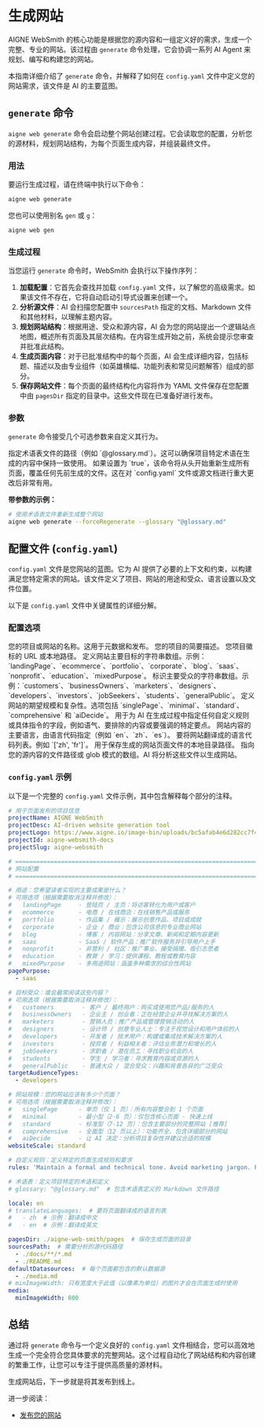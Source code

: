 # 生成网站

AIGNE WebSmith 的核心功能是根据您的源内容和一组定义好的需求，生成一个完整、专业的网站。该过程由 `generate` 命令处理，它会协调一系列 AI Agent 来规划、编写和构建您的网站。

本指南详细介绍了 `generate` 命令，并解释了如何在 `config.yaml` 文件中定义您的网站需求，该文件是 AI 的主要蓝图。

## `generate` 命令

`aigne web generate` 命令会启动整个网站创建过程。它会读取您的配置，分析您的源材料，规划网站结构，为每个页面生成内容，并组装最终文件。

### 用法

要运行生成过程，请在终端中执行以下命令：

```bash
aigne web generate
```

您也可以使用别名 `gen` 或 `g`：

```bash
aigne web gen
```

### 生成过程

当您运行 `generate` 命令时，WebSmith 会执行以下操作序列：

1.  **加载配置**：它首先会查找并加载 `config.yaml` 文件，以了解您的高级需求。如果该文件不存在，它将自动启动引导式设置来创建一个。
2.  **分析源文件**：AI 会扫描您配置中 `sourcesPath` 指定的文档、Markdown 文件和其他材料，以理解主题内容。
3.  **规划网站结构**：根据用途、受众和源内容，AI 会为您的网站提出一个逻辑站点地图，概述所有页面及其层次结构。在内容生成开始之前，系统会提示您审查并批准此结构。
4.  **生成页面内容**：对于已批准结构中的每个页面，AI 会生成详细内容，包括标题、描述以及由专业组件（如英雄横幅、功能列表和常见问题解答）组成的部分。
5.  **保存网站文件**：每个页面的最终结构化内容将作为 YAML 文件保存在您配置中由 `pagesDir` 指定的目录中。这些文件现在已准备好进行发布。

### 参数

`generate` 命令接受几个可选参数来自定义其行为。

<x-field-group>
  <x-field data-name="glossary" data-type="string" data-required="false">
    <x-field-desc markdown>指定术语表文件的路径（例如 `@glossary.md`）。这可以确保项目特定术语在生成的内容中保持一致使用。</x-field-desc>
  </x-field>
  <x-field data-name="forceRegenerate" data-type="boolean" data-required="false">
    <x-field-desc markdown>如果设置为 `true`，该命令将从头开始重新生成所有页面，覆盖任何先前生成的文件。这在对 `config.yaml` 文件或源文档进行重大更改后非常有用。</x-field-desc>
  </x-field>
</x-field-group>

**带参数的示例：**

```bash
# 使用术语表文件重新生成整个网站
aigne web generate --forceRegenerate --glossary "@glossary.md"
```

## 配置文件 (`config.yaml`)

`config.yaml` 文件是您网站的蓝图。它为 AI 提供了必要的上下文和约束，以构建满足您特定需求的网站。该文件定义了项目、网站的用途和受众、语言设置以及文件位置。

以下是 `config.yaml` 文件中关键属性的详细分解。

### 配置选项

<x-field-group>
  <x-field data-name="projectName" data-type="string" data-required="true">
    <x-field-desc markdown>您的项目或网站的名称。这用于元数据和发布。</x-field-desc>
  </x-field>
  <x-field data-name="projectDesc" data-type="string" data-required="false">
    <x-field-desc markdown>您的项目的简要描述。</x-field-desc>
  </x-field>
  <x-field data-name="projectLogo" data-type="string" data-required="false">
    <x-field-desc markdown>您项目徽标的 URL 或本地路径。</x-field-desc>
  </x-field>
  <x-field data-name="pagePurpose" data-type="array" data-required="true">
    <x-field-desc markdown>定义网站主要目标的字符串数组。示例：`landingPage`、`ecommerce`、`portfolio`、`corporate`、`blog`、`saas`、`nonprofit`、`education`、`mixedPurpose`。</x-field-desc>
  </x-field>
  <x-field data-name="targetAudienceTypes" data-type="array" data-required="true">
    <x-field-desc markdown>标识主要受众的字符串数组。示例：`customers`、`businessOwners`、`marketers`、`designers`、`developers`、`investors`、`jobSeekers`、`students`、`generalPublic`。</x-field-desc>
  </x-field>
  <x-field data-name="websiteScale" data-type="string" data-required="true">
    <x-field-desc markdown>定义网站的期望规模和复杂性。选项包括 `singlePage`、`minimal`、`standard`、`comprehensive` 和 `aiDecide`。</x-field-desc>
  </x-field>
  <x-field data-name="rules" data-type="string" data-required="false">
    <x-field-desc markdown>用于为 AI 在生成过程中指定任何自定义规则或具体指令的字段，例如语气、要排除的内容或要强调的特定要点。</x-field-desc>
  </x-field>
  <x-field data-name="locale" data-type="string" data-default="en" data-required="true">
    <x-field-desc markdown>网站内容的主要语言，由语言代码指定（例如 `en`、`zh`、`es`）。</x-field-desc>
  </x-field>
  <x-field data-name="translateLanguages" data-type="array" data-required="false">
    <x-field-desc markdown>要将网站翻译成的语言代码列表。例如 `['zh', 'fr']`。</x-field-desc>
  </x-field>
  <x-field data-name="pagesDir" data-type="string" data-required="true">
    <x-field-desc markdown>用于保存生成的网站页面文件的本地目录路径。</x-field-desc>
  </x-field>
  <x-field data-name="sourcesPath" data-type="array" data-required="true">
    <x-field-desc markdown>指向您的源内容的文件路径或 glob 模式的数组。AI 将分析这些文件以生成网站。</x-field-desc>
  </x-field>
</x-field-group>

### `config.yaml` 示例

以下是一个完整的 `config.yaml` 文件示例，其中包含解释每个部分的注释。

```yaml config.yaml
# 用于页面发布的项目信息
projectName: AIGNE WebSmith
projectDesc: AI-driven website generation tool
projectLogo: https://www.aigne.io/image-bin/uploads/bc5afab4e6d282cc7f4aa444e9b9f7f4.svg
projectId: aigne-websmith-docs
projectSlug: aigne-websmith

# =============================================================================
# 网站配置
# =============================================================================

# 用途：您希望读者实现的主要成果是什么？
# 可用选项（根据需要取消注释并修改）：
#   landingPage     - 登陆页 / 主页：将访客转化为用户或客户
#   ecommerce       - 电商 / 在线商店：在线销售产品或服务
#   portfolio       - 作品集 / 展示：展示创意作品、项目或成就
#   corporate       - 企业 / 商业：包含公司信息的专业商业网站
#   blog            - 博客 / 内容网站：分享文章、新闻和定期内容更新
#   saas            - SaaS / 软件产品：推广软件服务并引导用户上手
#   nonprofit       - 非营利 / 社区：推广事业、接受捐赠、吸引志愿者
#   education       - 教育 / 学习：提供课程、教程或教育内容
#   mixedPurpose    - 多用途网站：涵盖多种需求的综合性网站
pagePurpose:
  - saas

# 目标受众：谁会最常阅读这些内容？
# 可用选项（根据需要取消注释并修改）：
#   customers        - 客户 / 最终用户：购买或使用您产品/服务的人
#   businessOwners   - 企业主 / 创业者：正在经营企业并寻找解决方案的人
#   marketers        - 营销人员：推广产品或管理营销活动的人
#   designers        - 设计师 / 创意专业人士：专注于视觉设计和用户体验的人
#   developers       - 开发者 / 技术用户：构建或集成技术解决方案的人
#   investors        - 投资者 / 利益相关者：评估业务潜力和增长的人
#   jobSeekers       - 求职者 / 潜在员工：寻找职业机会的人
#   students         - 学生 / 学习者：寻求教育内容或资源的人
#   generalPublic    - 普通大众 / 混合受众：兴趣和背景各异的广泛受众
targetAudienceTypes:
  - developers

# 网站规模：您的网站应该有多少个页面？
# 可用选项（根据需要取消注释并修改）：
#   singlePage      - 单页（仅 1 页）：所有内容整合到 1 个页面
#   minimal         - 最小型（2-6 页）：仅包含核心页面 - 快速上线
#   standard        - 标准型（7-12 页）：包含主要部分的完整网站 [推荐]
#   comprehensive   - 全面型（12 页以上）：功能齐全、包含详细部分的网站
#   aiDecide        - 让 AI 决定：分析项目复杂性并建议合适的规模
websiteScale: standard

# 自定义规则：定义特定的页面生成规则和要求
rules: 'Maintain a formal and technical tone. Avoid marketing jargon. Focus on practical, step-by-step instructions.'

# 术语表：定义项目特定的术语和定义
# glossary: "@glossary.md"  # 包含术语表定义的 Markdown 文件路径

locale: en
# translateLanguages:  # 要将页面翻译成的语言列表
#   - zh  # 示例：翻译成中文
#   - en  # 示例：翻译成英文

pagesDir: ./aigne-web-smith/pages  # 保存生成页面的目录
sourcesPath:  # 需要分析的源代码路径
  - ./docs/**/*.md
  - ./README.md
defaultDatasources:  # 每个页面都包含的默认数据源
  - ./media.md
# minImageWidth: 只有宽度大于此值（以像素为单位）的图片才会在页面生成时使用
media:
  minImageWidth: 800
```

## 总结

通过将 `generate` 命令与一个定义良好的 `config.yaml` 文件相结合，您可以高效地生成一个完全符合您具体要求的完整网站。这个过程自动化了网站结构和内容创建的繁重工作，让您可以专注于提供高质量的源材料。

生成网站后，下一步就是将其发布到线上。

进一步阅读：
*   [发布您的网站](./core-tasks-publishing-your-website.md)